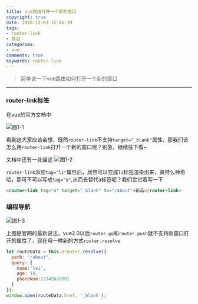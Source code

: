 ```yaml
---
title: vue路由打开一个新的窗口
copyright: true
date: 2018-12-03 15:46:19
tags:
- router-link
- 路由
categories:
- vue
comments: true
keywords: router-link
---
```


>简单说一下vue路由如何打开一个新的窗口
***

<!-- more -->
### router-link标签

在vue的官方文档中

![图1-1](图一.png)

看到这大家应该会想，既然`router-link`不支持`target="_blank"`属性，那我们该怎么用`router-link`打开一个新的窗口呢？别急，继续往下看~

文档中还有一处描述
![图1-2](图二.png)

`router-link`添加`tag="li"`属性后，居然可以变成`li`标签渲染出来，真特么神奇哈，那可不可以写成`tag="a"`,从而去替代a标签呢？我们尝试着写一下

```html
<router-link tag="a" target="_blank" to="/about">新品</router-link>
```

### 编程导航

![图1-3](图三.png)

上图是官网的最新说法，vue2.0以后`router.go`和`router.push`就不支持新窗口打开的属性了，现在用一种新的方式`router.resolve`

```javascript
let routeData = this.$router.resolve({
  path: "/about",
  query: {
    name:'lei',
    age: 18,
    phoneNum:12345678901 
  }
});
window.open(routeData.href, '_blank');
```